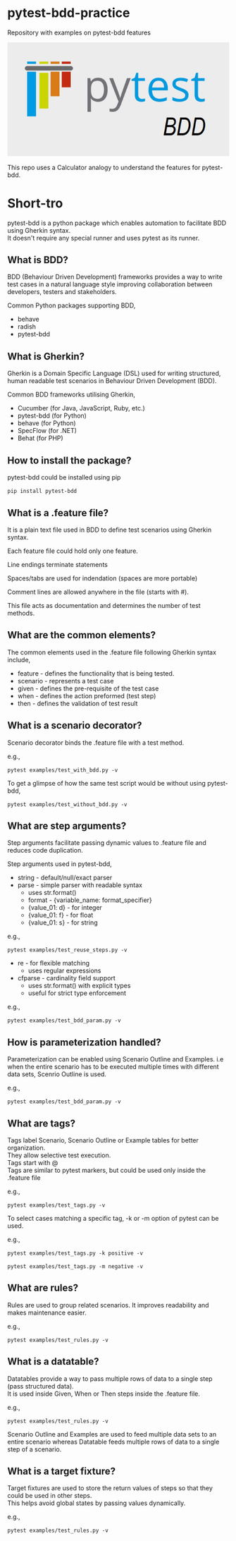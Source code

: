 # pytest-bdd-practice
Repository with examples on pytest-bdd features<br>

![pytest_bdd_img](.github/images/pytest-bdd.png)

This repo uses a Calculator analogy to understand the features for pytest-bdd.<br>

# Short-tro

pytest-bdd is a python package which enables automation to facilitate BDD using Gherkin syntax. <br>
It doesn't require any special runner and uses pytest as its runner. <br>

## What is BDD?

BDD (Behaviour Driven Development) frameworks provides a way to write test cases in a natural language style improving collaboration between developers, testers and stakeholders. <br>

Common Python packages supporting BDD, <br>

- behave
- radish
- pytest-bdd

## What is Gherkin?

Gherkin is a Domain Specific Language (DSL) used for writing structured, human readable test scenarios in Behaviour Driven Development (BDD).<br>

Common BDD frameworks utilising Gherkin, <br>

- Cucumber (for Java, JavaScript, Ruby, etc.)
- pytest-bdd (for Python)
- behave (for Python)
- SpecFlow (for .NET)
- Behat (for PHP)

## How to install the package?

pytest-bdd could be installed using pip <br>

```
pip install pytest-bdd
```

## What is a .feature file?

It is a plain text file used in BDD to define test scenarios using Gherkin syntax. <br>

Each feature file could hold only one feature. <br>

Line endings terminate statements <br>

Spaces/tabs are used for indendation (spaces are more portable)<br>

Comment lines are allowed anywhere in the file (starts with #). <br>

This file acts as documentation and determines the number of test methods. <br>

## What are the common elements?
The common elements used in the .feature file following Gherkin syntax include,

- feature - defines the functionality that is being tested.
- scenario - represents a test case
- given - defines the pre-requisite of the test case
- when - defines the action preformed (test step)
- then - defines the validation of test result

## What is a scenario decorator?
Scenario decorator binds the .feature file with a test method.

e.g.,

```
pytest examples/test_with_bdd.py -v
```

To get a glimpse of how the same test script would be without using pytest-bdd,

```
pytest examples/test_without_bdd.py -v
```

## What are step arguments?

Step arguments facilitate passing dynamic values to .feature file and reduces code duplication.

Step arguments used in pytest-bdd,

- string - default/null/exact parser
- parse - simple parser with readable syntax
  - uses str.format()
  - format - {variable_name: format_specifier}
  - {value_01: d} - for integer
  - {value_01: f} - for float
  - {value_01: s} - for string

e.g.,

```
pytest examples/test_reuse_steps.py -v
```

- re - for flexible matching
  - uses regular expressions
- cfparse - cardinality field support
  - uses str.format() with explicit types
  - useful for strict type enforcement

e.g.,

```
pytest examples/test_bdd_param.py -v
```

## How is parameterization handled?

Parameterization can be enabled using Scenario Outline and Examples. i.e when the entire scenario has to be executed multiple times with different data sets, Scenrio Outline is used.

e.g.,

```
pytest examples/test_bdd_param.py -v
```

## What are tags?

Tags label Scenario, Scenario Outline or Example tables for better organization.<br>
They allow selective test execution.<br>
Tags start with @<br>
Tags are similar to pytest markers, but could be used only inside the .feature file <br>

e.g.,

```
pytest examples/test_tags.py -v
```

To select cases matching a specific tag, -k or -m option of pytest can be used.

e.g.,

```
pytest examples/test_tags.py -k positive -v
```

```
pytest examples/test_tags.py -m negative -v
```

## What are rules?

Rules are used to group related scenarios.
It improves readability and makes maintenance easier.

e.g.,

```
pytest examples/test_rules.py -v
```

## What is a datatable?

Datatables provide a way to pass multiple rows of data to a single step (pass structured data).<br>
It is used inside Given, When or Then steps inside the .feature file.<br>

e.g.,

```
pytest examples/test_rules.py -v
```
Scenario Outline and Examples are used to feed multiple data sets to an entire scenario whereas Datatable feeds multiple rows of data to a single step of a scenario.<br>

## What is a target fixture?

Target fixtures are used to store the return values of steps so that they could be used in other steps.<br>
This helps avoid global states by passing values dynamically.<br>

e.g.,

```
pytest examples/test_rules.py -v
```

